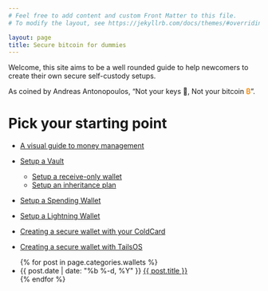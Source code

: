 ```yaml
---
# Feel free to add content and custom Front Matter to this file.
# To modify the layout, see https://jekyllrb.com/docs/themes/#overriding-theme-defaults

layout: page
title: Secure bitcoin for dummies
---
```


Welcome, this site aims to be a well rounded guide to help newcomers to create their own secure self-custody setups.

As coined by Andreas Antonopoulos, “Not your keys 🔑, Not your bitcoin <span style="color: #F7931A; font-weight: bold;">₿</span>”.

# Pick your starting point

- [A visual guide to money management](#)
- [Setup a Vault](#)
  - [Setup a receive-only wallet](#)
  - [Setup an inheritance plan](#)
- [Setup a Spending Wallet](#)
- [Setup a Lightning Wallet](#)


- [Creating a secure wallet with your ColdCard](#)
- [Creating a secure wallet with TailsOS](#)


<ul class="posts">
  {% for post in page.categories.wallets %}
    <li>
      <span class="post-date">{{ post.date | date: "%b %-d, %Y" }}</span>
      <a class="post-link" href="{{ post.url | relative_url }}">{{ post.title }}</a>
    </li>
  {% endfor %}
</ul>
